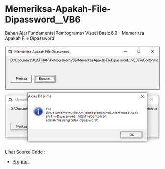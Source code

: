 # Memeriksa-Apakah-File-Dipassword__VB6
Bahan Ajar Fundamental Pemrograman Visual Basic 6.0 - Memeriksa Apakah File Dipassword<br><br>
<img src="https://github.com/RizkyKhapidsyah/Memeriksa-Apakah-File-Dipassword__VB6/blob/master/result/001.PNG">
<img src="https://github.com/RizkyKhapidsyah/Memeriksa-Apakah-File-Dipassword__VB6/blob/master/result/002.PNG"><br><br>
Lihat Source Code : <br>
- <a href="https://github.com/RizkyKhapidsyah/Memeriksa-Apakah-File-Dipassword__VB6/blob/master/Form1.frm">Program</a>
